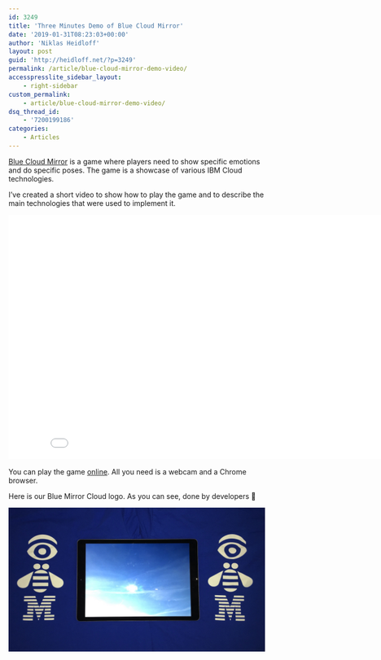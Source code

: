 ```yaml
---
id: 3249
title: 'Three Minutes Demo of Blue Cloud Mirror'
date: '2019-01-31T08:23:03+00:00'
author: 'Niklas Heidloff'
layout: post
guid: 'http://heidloff.net/?p=3249'
permalink: /article/blue-cloud-mirror-demo-video/
accesspresslite_sidebar_layout:
    - right-sidebar
custom_permalink:
    - article/blue-cloud-mirror-demo-video/
dsq_thread_id:
    - '7200199186'
categories:
    - Articles
---
```


[Blue Cloud Mirror](https://github.com/IBM/blue-cloud-mirror) is a game where players need to show specific emotions and do specific poses. The game is a showcase of various IBM Cloud technologies.

I’ve created a short video to show how to play the game and to describe the main technologies that were used to implement it.

<iframe allowfullscreen="" frameborder="0" height="480" src="//www.youtube.com/embed/jkDWoHjMAig" width="853"></iframe>

You can play the game [online](https://blue-cloud-mirror.mybluemix.net/emotions). All you need is a webcam and a Chrome browser.

Here is our Blue Mirror Cloud logo. As you can see, done by developers 🙂

[![image](/assets/img/2019/01/logo-1600x900.jpeg)](/assets/img/2019/01/logo-1600x900.jpeg)
